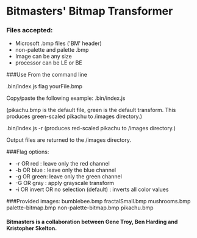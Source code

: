 # Bitmasters' Bitmap Transformer
### Files accepted:

* Microsoft .bmp files ('BM' header)
* non-palette and palette .bmp
* Image can be any size
* processor can be LE or BE

###Use
From the command line

.bin/index.js flag yourFile.bmp

Copy/paste the following example:
.bin/index.js

(pikachu.bmp is the default file, green is the default transform. This produces green-scaled pikachu to /images directory.)

.bin/index.js -r
(produces red-scaled pikachu to /images directory.)

Output files are returned to the /images directory.

###Flag options:
* -r OR red  : leave only the red channel
* -b OR blue : leave only the blue channel
* -g OR green: leave only the green channel
* -G OR gray : apply grayscale transform
* -i OR invert OR no selection (default) : inverts all color values

###Provided images:
bumblebee.bmp
fractalSmall.bmp
mushrooms.bmp
palette-bitmap.bmp
non-palette-bitmap.bmp
pikachu.bmp

#### Bitmasters is a collaboration between Gene Troy, Ben Harding and Kristopher Skelton.
